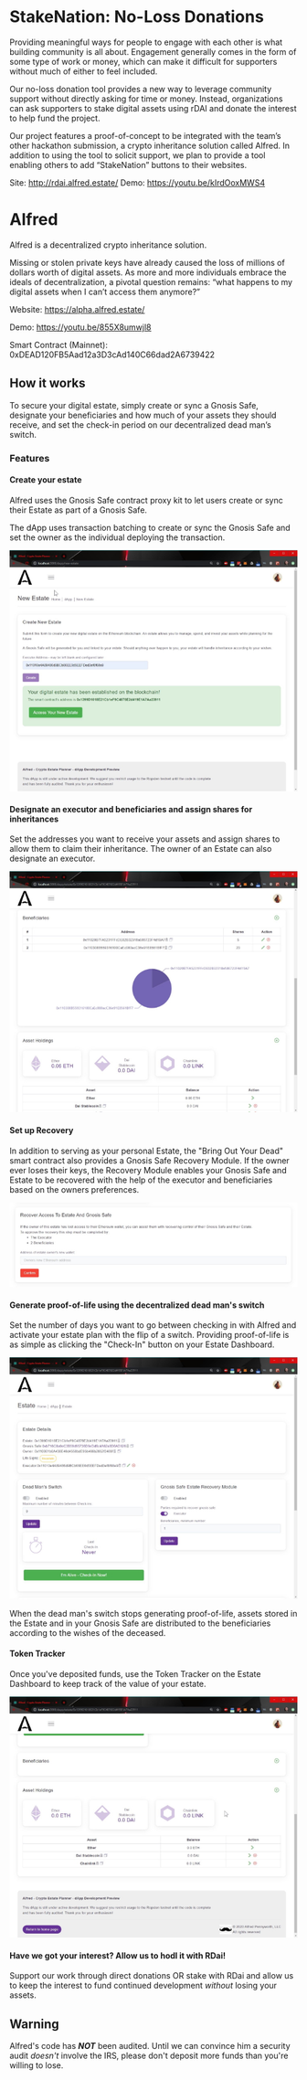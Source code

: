 # StakeNation: No-Loss Donations
Providing meaningful ways for people to engage with each other is what building community is all about. Engagement generally comes in the form of some type of work or money, which can make it difficult for supporters without much of either to feel included.

Our no-loss donation tool provides a new way to leverage community support without directly asking for time or money. Instead, organizations can ask supporters to stake digital assets using rDAI and donate the interest to help fund the project.

Our project features a proof-of-concept to be integrated with the team’s other hackathon submission, a crypto inheritance solution called Alfred. In addition to using the tool to solicit support, we plan to provide a tool enabling others to add “StakeNation” buttons to their websites.

Site: http://rdai.alfred.estate/
Demo: https://youtu.be/kIrdOoxMWS4

# Alfred

Alfred is a decentralized crypto inheritance solution.

Missing or stolen private keys have already caused the loss of millions of dollars worth of digital assets. As more and more individuals embrace the ideals of decentralization, a pivotal question remains: “what happens to my digital assets when I can’t access them anymore?”

Website: https://alpha.alfred.estate/

Demo: https://youtu.be/855X8umwjl8

Smart Contract (Mainnet): 0xDEAD120FB5Aad12a3D3cAd140C66dad2A6739422

## How it works
To secure your digital estate, simply create or sync a Gnosis Safe, designate your beneficiaries and how much of your assets they should receive, and set the check-in period on our decentralized dead man’s switch.

### Features

#### Create your estate
Alfred uses the Gnosis Safe contract proxy kit to let users create or sync their Estate as part of a Gnosis Safe. 

The dApp uses transaction batching to create or sync the Gnosis Safe and set the owner as the individual deploying the transaction.

<img src="https://raw.githubusercontent.com/BatmansButler/alfred-dapp/master/images/newestate.jpg?raw=true"/>

#### Designate an executor and beneficiaries and assign shares for inheritances
Set the addresses you want to receive your assets and assign shares to allow them to claim their inheritance. The owner of an Estate can also designate an executor. 

<img src="https://raw.githubusercontent.com/BatmansButler/alfred-dapp/master/images/beneficiary.jpg?raw=true"/>

#### Set up Recovery
In addition to serving as your personal Estate, the "Bring Out Your Dead" smart contract also provides a Gnosis Safe Recovery Module. If the owner ever loses their keys, the Recovery Module enables your Gnosis Safe and Estate to be recovered with the help of the executor and beneficiaries based on the owners preferences.

<img src="https://raw.githubusercontent.com/BatmansButler/alfred-dapp/master/images/recovery.jpg?raw=true"/>

#### Generate proof-of-life using the decentralized dead man's switch
Set the number of days you want to go between checking in with Alfred and activate your estate plan with the flip of a switch. Providing proof-of-life is as simple as clicking the "Check-In" button on your Estate Dashboard.

<img src="https://raw.githubusercontent.com/BatmansButler/alfred-dapp/master/images/estatedms.jpg?raw=true"/>

When the dead man's switch stops generating proof-of-life, assets stored in the Estate and in your Gnosis Safe are distributed to the beneficiaries according to the wishes of the deceased. 

#### Token Tracker
Once you've deposited funds, use the Token Tracker on the Estate Dashboard to keep track of the value of your estate.

<img src="https://raw.githubusercontent.com/BatmansButler/alfred-dapp/master/images/tokentracker.jpg?raw=true"/>

#### Have we got your interest? Allow us to hodl it with RDai!
Support our work through direct donations OR stake with RDai and allow us to keep the interest to fund continued development *without* losing your assets.

## Warning
Alfred's code has ***NOT*** been audited. Until we can convince him a security audit *doesn't* involve the IRS, please don't deposit more funds than you're willing to lose.
